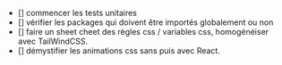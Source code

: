
- [] commencer les tests unitaires
- [] vérifier les packages qui doivent être importés globalement ou non
- [] faire un sheet cheet des règles css / variables css, homogénéiser avec TailWindCSS.
- [] démystifier les animations css sans puis avec React.
